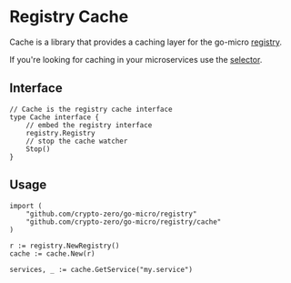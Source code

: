 # Registry Cache 

Cache is a library that provides a caching layer for the go-micro [registry](https://godoc.org/github.com/crypto-zero/go-micro/registry#Registry).

If you're looking for caching in your microservices use the [selector](https://micro.mu/docs/fault-tolerance.html#caching-discovery).

## Interface

```
// Cache is the registry cache interface
type Cache interface {
	// embed the registry interface
	registry.Registry
	// stop the cache watcher
	Stop()
}
```

## Usage

```
import (
	"github.com/crypto-zero/go-micro/registry"
	"github.com/crypto-zero/go-micro/registry/cache"
)

r := registry.NewRegistry()
cache := cache.New(r)

services, _ := cache.GetService("my.service")
```
